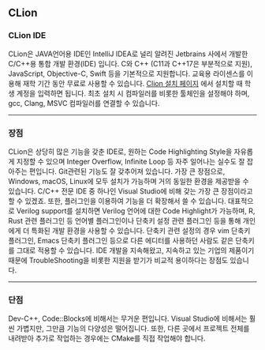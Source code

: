 ## CLion
### CLion IDE

CLion은 JAVA언어용 IDE인 IntelliJ IDEA로 널리 알려진 Jetbrains 사에서 개발한 C/C++용 통합 개발 환경(IDE) 입니다. C와 C++ (C11과 C++17은 부분적으로 지원), JavaScript, Objective-C, Swift 등을 기본적으로 지원합니다.
교육용 라이센스를 이용해 재학 기간 동안 무료로 사용할 수 있습니다. [Clion 설치 페이지](https://www.jetbrains.com/clion/) 에서 설치할 때 학생 계정을 입력하면 됩니다.
최초 설치 시 컴파일러를 비롯한 툴체인을 설정해야 하며, gcc, Clang, MSVC 컴파일러를 연결할 수 있습니다. 


---

### 장점
CLion은 상당히 많은 기능을 갖춘 IDE로,  원하는 Code Highlighting Style을 자유롭게 지정할 수 있으며 Integer Overflow, Infinite Loop 등 자주 일어나는 실수도 잘 잡아주는 편입니다. Git관련된 기능도 잘 갖추어져 있습니다.
가장 큰 장점으로, Windows, macOS, Linux에 모두 설치가 가능하며 거의 동일한 환경을 제공받을 수 있습니다. C/C++ 전문 IDE 중 하나인 Visual Studio에 비해 갖는 가장 큰 장점이라고 할 수 있겠죠.
또한, 플러그인을 이용하여 기능을 더 확장해서 쓸 수 있습니다. 대표적으로 Verilog support를 설치하면 Verilog 언어에 대한 Code Highlight가 가능하며, R, Rust 관련 플러그인 등 언어별 플러그인이나 단축키 설정 관련 플러그인 등을 통해 개인에게 더 특화된 개발 환경을 사용할 수 있습니다. 단축키 관련 설정의 경우 vim 단축키 플러그인, Emacs 단축키 플러그인 등으로 다른 에디터를 사용하던 사람도 같은 단축키를 그대로 적용할 수 있습니다.
IDE 개발을 지속해왔고, 지속하고 있는 기업의 제품이기 때문에 TroubleShooting을 비롯한 지원을 받기가 비교적 용이하다는 장점도 있습니다.

---
### 단점
Dev-C++, Code::Blocks에 비해서는 무거운 편입니다. Visual Studio에 비해서는 훨씬 가볍지만, 그만큼 기능의 다양성은 떨어집니다. 
또한, 다른 곳에서 프로젝트 전체를 내려받아 추가로 작업하는 경우에는 CMake를 직접 작업해야 합니다. 
